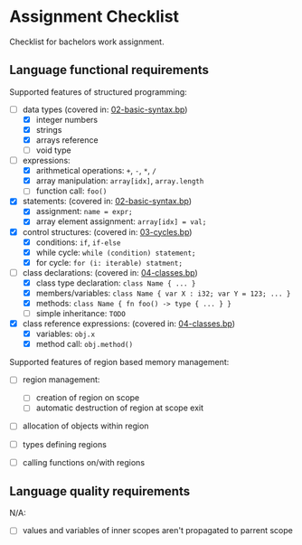 Assignment Checklist
====================

Checklist for bachelors work assignment.

Language functional requirements
--------------------------------

Supported features of structured programming:

- [ ] data types (covered in: [02-basic-syntax.bp](/examples/02-basic-syntax.bp))
    - [x] integer numbers
    - [x] strings
    - [X] arrays reference
    - [ ] void type
- [ ] expressions:
    - [x] arithmetical operations: `+`, `-`, `*`, `/`
    - [x] array manipulation: `array[idx]`, `array.length`
    - [ ] function call: `foo()`
- [x] statements: (covered in: [02-basic-syntax.bp](/examples/02-basic-syntax.bp))
    - [x] assignment: `name = expr;`
    - [x] array element assignment: `array[idx] = val;`
- [x] control structures: (covered in: [03-cycles.bp](/examples/03-cycles.bp))
    - [x] conditions: `if`, `if-else`
    - [x] while cycle: `while (condition) statement;`
    - [x] for cycle: `for (i: iterable) statment;`
- [ ] class declarations: (covered in: [04-classes.bp](/examples/04-classes.bp))
    - [x] class type declaration: `class Name { ... }`
    - [x] members/variables: `class Name { var X : i32; var Y = 123; ... }`
    - [x] methods: `class Name { fn foo() -> type { ... } }`
    - [ ] simple inheritance: `TODO`
- [x] class reference expressions: (covered in: [04-classes.bp](/examples/04-classes.bp))
    - [x] variables: `obj.x`
    - [x] method call: `obj.method()`

Supported features of region based memory management:

- [ ] region management:
    - [ ] creation of region on scope
    - [ ] automatic destruction of region at scope exit
- [ ] allocation of objects within region
- [ ] types defining regions
- [ ] calling functions on/with regions


Language quality requirements
-----------------------------

N/A:

- [ ] values and variables of inner scopes aren't propagated to parrent scope